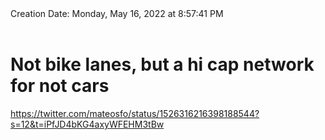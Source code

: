 <div></b>Creation Date:</b> Monday, May 16, 2022 at 8:57:41 PM<br></div><div><br></div><div><h1>Not bike lanes, but a hi cap network for not cars</h1></div>
<div><a href=https://twitter.com/mateosfo/status/1526316216398188544?s=12&t=iPfJD4bKG4axyWFEHM3tBw>https://twitter.com/mateosfo/status/1526316216398188544?s=12&t=iPfJD4bKG4axyWFEHM3tBw</a><br></div>


